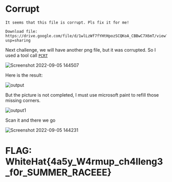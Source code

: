 # **Corrupt**

```
It seems that this file is corrupt. Pls fix it for me!

Download file: https://drive.google.com/file/d/1wlLzWf7fYHtHpozSCQKoA_CBBwC7X6mT/view?usp=sharing
```

Next challenge, we will have another png file, but it was corrupted. So I used a tool call [`PCRT`](https://github.com/sherlly/PCRT)

![Screenshot 2022-09-05 144507](https://user-images.githubusercontent.com/89141562/188395946-77ed0702-1652-4652-990f-3c9785dbba86.png)

Here is the result:

![output](https://user-images.githubusercontent.com/89141562/188396068-04c5f232-34cb-42c2-abad-bbac2e65f336.png)

But the picture is not completed, I must use microsoft paint to refill those missing corners.

![output1](https://user-images.githubusercontent.com/89141562/188396051-fefae8fe-87f8-42c5-9054-819e5e13001f.png)

Scan it and there we go

![Screenshot 2022-09-05 144231](https://user-images.githubusercontent.com/89141562/188395970-5a0be136-c53f-46ae-8699-5d062f0bbfbe.png)

# FLAG: WhiteHat{4a5y_W4rmup_ch4lleng3_f0r_SUMMER_RACEEE}

